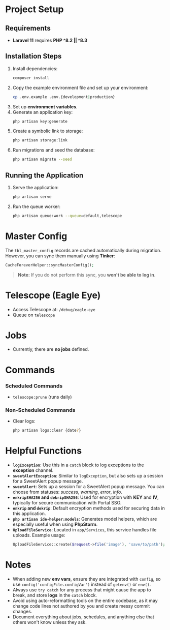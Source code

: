 # Project Setup

## Requirements
- **Laravel 11** requires **PHP ^8.2 || ^8.3**

## Installation Steps
1. Install dependencies:
   ```bash
   composer install
   ```
2. Copy the example environment file and set up your environment:
   ```bash
   cp .env.example .env.{development|production}
   ```
3. Set up **environment variables**.
4. Generate an application key:
   ```bash
   php artisan key:generate
   ```
5. Create a symbolic link to storage:
   ```bash
   php artisan storage:link
   ```
6. Run migrations and seed the database:
   ```bash
   php artisan migrate --seed
   ```

## Running the Application
1. Serve the application:
   ```bash
   php artisan serve
   ```
2. Run the queue worker:
   ```bash
   php artisan queue:work --queue=default,telescope
   ```

# Master Config

The `tbl_master_config` records are cached automatically during migration. However, you can sync them manually using **Tinker**:

```php
CacheForeverHelper::syncMasterConfig();
```

> **Note:** If you do not perform this sync, you **won't be able to log in**.

# Telescope (Eagle Eye)
- Access Telescope at: `/debug/eagle-eye`
- Queue on `telescope`

# Jobs
- Currently, there are **no jobs** defined.

# Commands

### Scheduled Commands
- `telescope:prune` (runs daily)

### Non-Scheduled Commands
- Clear logs:
  ```bash
  php artisan logs:clear {date?}
  ```

# Helpful Functions

- **`logException`**: Use this in a `catch` block to log exceptions to the **exception** channel.
- **`sweetAlertException`**: Similar to `logException`, but also sets up a session for a SweetAlert popup message.
- **`sweetAlert`**: Sets up a session for a SweetAlert popup message. You can choose from statuses: _success_, _warning_, _error_, _info_.
- **`enkripSHA256` and `dekripSHA256`**: Used for encryption with **KEY** and **IV**, typically for secure communication with Portal SSO.
- **`enkrip` and `dekrip`**: Default encryption methods used for securing data in this application.
- **`php artisan ide-helper:models`**: Generates model helpers, which are especially useful when using **PhpStorm**.
- **`UploadFileService`**: Located in `app/Services`, this service handles file uploads. Example usage:
  ```php
  UploadFileService::create($request->file('image'), 'save/to/path');
  ```

# Notes

- When adding new **env vars**, ensure they are integrated with `config`, so use `config('configFile.configVar')` instead of `getenv()` or `env()`.
- Always use `try catch` for any process that might cause the app to break, and store **logs** in the `catch` block.
- Avoid using auto-reformatting tools on the entire codebase, as it may change code lines not authored by you and create messy commit changes.
- Document everything about jobs, schedules, and anything else that others won't know unless they ask.
